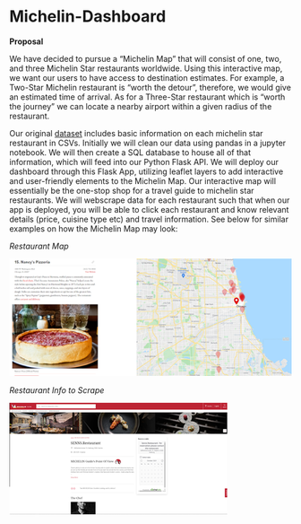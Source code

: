 # Michelin-Dashboard

**Proposal**

We have decided to pursue a “Michelin Map” that will consist of one, two, and three Michelin Star restaurants worldwide. Using this interactive map, we want our users to have access to destination estimates. For example, a Two-Star Michelin restaurant is “worth the detour”, therefore, we would give an estimated time of arrival. As for a Three-Star restaurant which is “worth the journey” we can locate a nearby airport within a given radius of the restaurant. 

Our original [dataset](https://www.kaggle.com/jackywang529/michelin-restaurants) includes basic information on each michelin star restaurant in CSVs. Initially we will clean our data using pandas in a jupyter notebook. We will then create a SQL database to house all of that information, which will feed into our Python Flask API. We will deploy our dashboard through this Flask App, utilizing leaflet layers to add interactive and user-friendly elements to the Michelin Map. Our interactive map will essentially be the one-stop shop for a travel guide to michelin star restaurants. We will webscrape data for each restaurant such that when our app is deployed, you will be able to click each restaurant and know relevant details (price, cuisine type etc) and travel information. See below for similar examples on how the Michelin Map may look:

*Restaurant Map*

![Restaurant Map](https://github.com/Bgood524/Michelin-Dashboard/blob/main/Proposal_Data/Images/Example_1.png)


*Restaurant Info to Scrape*

![Restaurant Info to Scrape](https://github.com/Bgood524/Michelin-Dashboard/blob/main/Proposal_Data/Images/Example_2.png)

